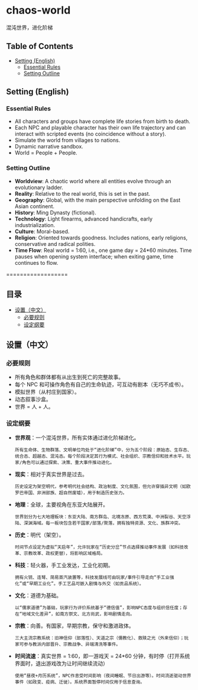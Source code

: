 # chaos-world
混沌世界，进化阶梯

## Table of Contents
- [Setting (English)](#setting-english)
  - [Essential Rules](#essential-rules)
  - [Setting Outline](#setting-outline)

## Setting (English)

### Essential Rules
- All characters and groups have complete life stories from birth to death.
- Each NPC and playable character has their own life trajectory and can interact with scripted events (no coincidence without a story).
- Simulate the world from villages to nations.
- Dynamic narrative sandbox.
- World = People + People.

### Setting Outline
- **Worldview**: A chaotic world where all entities evolve through an evolutionary ladder.
- **Reality**: Relative to the real world, this is set in the past.
- **Geography**: Global, with the main perspective unfolding on the East Asian continent.
- **History**: Ming Dynasty (fictional).
- **Technology**: Light firearms, advanced handicrafts, early industrialization.
- **Culture**: Moral-based.
- **Religion**: Oriented towards goodness. Includes nations, early religions, conservative and radical polities.
- **Time Flow**: Real world = 1:60, i.e., one game day = 24*60 minutes. Time pauses when opening system interface; when exiting game, time continues to flow.


==================


## 目录
- [设置（中文）](#设置中文)
  - [必要规则](#必要规则)
  - [设定纲要](#设定纲要)

## 设置（中文）

### 必要规则
- 所有角色和群体都有从出生到死亡的完整故事。
- 每个 NPC 和可操作角色有自己的生命轨迹，可互动有剧本（无巧不成书）。
- 模拟世界（从村庄到国家）。
- 动态叙事沙盒。
- 世界 = 人 + 人。

### 设定纲要
- **世界观**：一个混沌世界，所有实体通过进化阶梯进化。
  ```
  所有生命体、生物群落、文明单位均处于“进化阶梯”中，分为五个阶段：原始态、生存态、统合态、超越态、混沌态。每个阶段决定其行为模式、社会组织、宗教信仰和技术水平。玩家/角色可以通过探索、决策、重大事件推动进化。
  ```
- **现实**：相对于真实世界是过去。
  ```
  历史设定为架空明代，参考明代社会结构、政治制度、文化氛围，但允许穿插异文明（如欧罗巴帝国、非洲部族、超自然废墟），用于制造历史张力。
  ```
- **地理**：全球，主要视角在东亚大陆展开。
  ```
  世界划分为七大地理板块：东亚大陆、南方群岛、北境冻原、西方荒漠、中洲裂谷、天空浮陆、深渊海域。每一板块包含若干国家/部落/聚落，拥有独特资源、文化、族群冲突。
  ```
- **历史**：明代（架空）。
  ```
  时间节点设定为虚拟“天启年”，允许玩家在“历史分岔”节点选择推动事件发展（如科技改革、宗教改革、政权更替），将影响区域格局。
  ```
- **科技**：轻火器，手工业发达，工业化初期。
  ```
  拥有火铳、连弩、简易蒸汽装置等，科技发展线可由玩家/事件引导走向“手工业强化”或“早期工业化”。手工艺品可嵌入剧情与外交（如贡品系统）。
  ```
- **文化**：道德为基础。
  ```
  以“儒家道德”为基础，玩家行为评价系统基于“德信值”，影响NPC态度与组织信任度；存在“地域文化差异”，如南方崇文、北方尚武，影响剧情走向。
  ```
- **宗教**：向善。有国家，早期宗教，保守和激进政体。
  ```
  三大主流宗教系统：旧神信仰（部落性）、天道之宗（儒教化）、救赎之光（外来信仰）；玩家可参与教派内部晋升、宗教战争、异端清洗等事件。
  ```
- **时间流速**：真实世界 = 1:60，即一游戏天 = 24*60 分钟，有时停（打开系统界面时，退出游戏改为让时间继续流动）
  ```
  使用“昼夜+月历系统”，NPC作息受时间影响（夜间睡眠、节日出游等）。时间流逝驱动世界事件（如政变、疫病、迁徙）。系统界面暂停时间仅用于信息查询。
  ```
